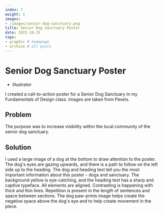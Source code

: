 ```yaml
---
index: 7
weight: 1
images:
- /images/senior-dog-sanctuary.png
title: Senior Dog Sanctuary Poster
date: 2022-10-15
tags:
- graphic # homepage
- archive # all posts
---
```


# Senior Dog Sanctuary Poster
- Illustrator

I created a call-to-action poster for a Senior Dog Sanctuary in my Fundamentals of Design class. Images are taken from Pexels. 

## Problem
The purpose was to increase visibility within the local community of the senior dog sanctuary.

## Solution
I used a large image of a dog at the bottom to draw attention to the poster. The dog's eyes are gazing upwards, and there is a path to follow on the left side up to the heading. The dog and heading text tell you the most important information about this poster - dogs and sanctuary. The background yellow is eye-catching, and the heading text has a sharp and captive typeface. All elements are aligned. Contrasting is happening with thick and thin lines. Repetition is present in the length of sentences and space between sections. The dog paw-prints image helps create the negative space above the dog's eye and to help create movement in the piece.

